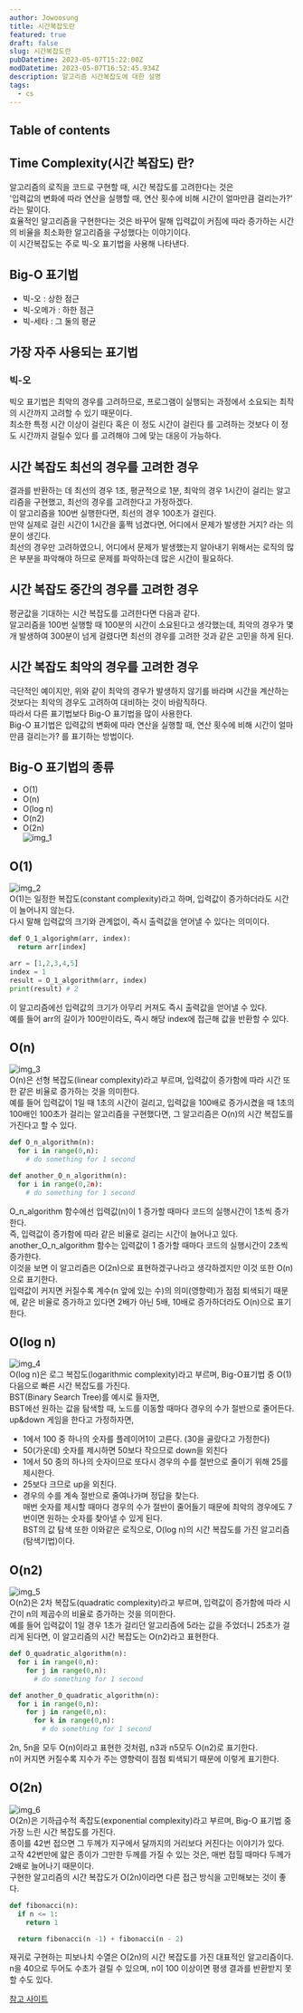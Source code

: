 ```yaml
---
author: Jowoosung
title: 시간복잡도란
featured: true
draft: false
slug: 시간복잡도란
pubDatetime: 2023-05-07T15:22:00Z
modDatetime: 2023-05-07T16:52:45.934Z
description: 알고리즘 시간복잡도에 대한 설명
tags: 
  - cs
---  
```


## Table of contents

## Time Complexity(시간 복잡도) 란?   
알고리즘의 로직을 코드로 구현할 때, 시간 복잡도를 고려한다는 것은  
'입력값의 변화에 따라 연산을 실행할 때, 연산 횟수에 비해 시간이 얼마만큼 걸리는가?' 라는 말이다.  
효율적인 알고리즘을 구현한다는 것은 바꾸어 말해 입력값이 커짐에 따라 증가하는 시간의 비율을 최소화한 알고리즘을 구성했다는 이야기이다.  
이 시간복잡도는 주로 빅-오 표기법을 사용해 나타낸다.  

## Big-O 표기법  
- 빅-오 : 상한 점근  
- 빅-오메가 : 하한 점근  
- 빅-세타 : 그 둘의 평균  

## 가장 자주 사용되는 표기법  
### 빅-오
빅오 표기법은 최악의 경우를 고려하므로, 프로그램이 실행되는 과정에서 소요되는 최작의 시간까지 고려할 수 있기 때문이다.  
최소한 특정 시간 이상이 걸린다 혹은 이 정도 시간이 걸린다 를 고려하는 것보다 이 정도 시간까지 걸릴수 있다 를 고려해야 그에 맞는 대응이 가능하다.  

## 시간 복잡도 최선의 경우를 고려한 경우  
결과를 반환하는 데 최선의 경우 1초, 평균적으로 1분, 최악의 경우 1시간이 걸리는 알고리즘을 구현했고, 최선의 경우를 고려한다고 가정하겠다.  
이 알고리즘을 100번 실행한다면, 최선의 경우 100초가 걸린다.  
만약 실제로 걸린 시간이 1시간을 훌쩍 넘겼다면, 어디에서 문제가 발생한 거지? 라는 의문이 생긴다.  
최선의 경우만 고려하였으니, 어디에서 문제가 발생했는지 알아내기 위해서는 로직의 많은 부분을 파악해야 하므로 문제를 파악하는데 많은 시간이 필요하다.  

## 시간 복잡도 중간의 경우를 고려한 경우  
평균값을 기대하는 시간 복잡도를 고려한다면 다음과 같다.  
알고리즘을 100번 실행할 때 100분의 시간이 소요된다고 생각했는데, 최악의 경우가 몇 개 발생하여 300분이 넘게 걸렸다면 최선의 경우를 고려한 것과 같은 고민을 하게 된다.  

## 시간 복잡도 최악의 경우를 고려한 경우  
극단적인 예이지만, 위와 같이 최악의 경우가 발생하지 않기를 바라며 시간을 계산하는 것보다는 최악의 경우도 고려하여 대비하는 것이 바람직하다.  
따라서 다른 표기법보다 Big-O 표기법을 많이 사용한다.  
Big-O 표기법은 입력값의 변화에 따라 연산을 실행할 때, 연산 횟수에 비해 시간이 얼마만큼 걸리는가? 를 표기하는 방법이다.  


## Big-O 표기법의 종류  
- O(1)  
- O(n)  
- O(log n)  
- O(n2)  
- O(2n)  
![img_1](https://i0.wp.com/hanamon.kr/wp-content/uploads/2021/07/Big-O-Complexity-Chart.png?resize=1080%2C723&ssl=1)  

## O(1)  
![img_2](https://i0.wp.com/hanamon.kr/wp-content/uploads/2021/07/O1.png?resize=1080%2C607&ssl=1)  
O(1)는 일정한 복잡도(constant complexity)라고 하며, 입력값이 증가하더라도 시간이 늘어나지 않는다.  
다시 말해 입력값의 크기와 관계없이, 즉시 출력값을 얻어낼 수 있다는 의미이다.  
```python
def O_1_algorighm(arr, index):
  return arr[index]

arr = [1,2,3,4,5]
index = 1
result = O_1_algorithm(arr, index)
print(result) # 2
```
이 알고리즘에선 입력값의 크기가 아무리 커져도 즉시 출력값을 얻어낼 수 있다.  
예를 들어 arr의 길이가 100만이라도, 즉시 해당 index에 접근해 값을 반환할 수 있다.  

## O(n)  
![img_3](https://i0.wp.com/hanamon.kr/wp-content/uploads/2021/07/On.png?resize=1080%2C607&ssl=1)  
O(n)은 선형 복잡도(linear complexity)라고 부르며, 입력값이 증가함에 따라 시간 또한 같은 비율로 증가하는 것을 의미한다.  
예를 들어 입력값이 1일 때 1초의 시간이 걸리고, 입력값을 100배로 증가시켰을 때 1초의 100배인 100초가 걸리는 알고리즘을 구현했다면, 그 알고리즘은 O(n)의 시간 복잡도를 가진다고 할 수 있다.  
```python 
def O_n_algorithm(n):
  for i in range(0,n):
    # do something for 1 second

def another_O_n_algorithm(n):
  for i in range(0,2n):
    # do something for 1 second

```
O_n_algorithm 함수에선 입력값(n)이 1 증가할 때마다 코드의 실행시간이 1초씩 증가한다.  
즉, 입력값이 증가함에 따라 같은 비율로 걸리는 시간이 늘어나고 있다.  
another_O_n_algorithm 함수는 입력값이 1 증가할 때마다 코드의 실행시간이 2초씩 증가한다.  
이것을 보면 이 알고리즘은 O(2n)으로 표현하겠구나라고 생각하겠지만 이것 또한 O(n)으로 표기한다.  
입력값이 커지면 커질수록 계수(n 앞에 있는 수)의 의미(영향력)가 점점 퇴색되기 때문에, 같은 비율로 증가하고 있다면 2배가 아닌 5배, 10배로 증가하더라도 O(n)으로 표기한다.  


## O(log n)  
![img_4](https://i0.wp.com/hanamon.kr/wp-content/uploads/2021/07/Olog-n.png?resize=1080%2C607&ssl=1)  
O(log n)은 로그 복잡도(logarithmic complexity)라고 부르며, Big-O표기법 중 O(1)다음으로 빠른 시간 복잡도를 가진다.  
BST(Binary Search Tree)를 예시로 들자면,  
BST에선 원하는 값을 탐색할 때, 노드를 이동할 때마다 경우의 수가 절반으로 줄어든다.  
up&down 게임을 한다고 가정하자면,  
  - 1에서 100 중 하나의 숫자를 플레이어1이 고른다. (30을 골랐다고 가정한다)  
  - 50(가운데) 숫자를 제시하면 50보다 작으므로 down을 외친다  
  - 1에서 50 중의 하나의 숫자이므로 또다시 경우의 수를 절반으로 줄이기 위해 25를 제시한다.  
  - 25보다 크므로 up을 외친다.  
  - 경우의 수를 계속 절반으로 줄여나가며 정답을 찾는다.  
매번 숫자를 제시할 때마다 경우의 수가 절반이 줄어들기 때문에 최악의 경우에도 7번이면 원하는 숫자를 찾아낼 수 있게 된다.  
BST의 값 탐색 또한 이와같은 로직으로, O(log n)의 시간 복잡도를 가진 알고리즘(탐색기법)이다.  

## O(n2)  
![img_5](https://i0.wp.com/hanamon.kr/wp-content/uploads/2021/07/On2.png?resize=1080%2C607&ssl=1)  
O(n2)은 2차 복잡도(quadratic complexity)라고 부르며, 입력값이 증가함에 따라 시간이 n의 제곱수의 비율로 증가하는 것을 의미한다.  
예를 들어 입력값이 1일 경우 1초가 걸리던 알고리즘에 5라는 값을 주었더니 25초가 걸리게 된다면, 이 알고리즘의 시간 복잡도는 O(n2)라고 표현한다.  
```python 
def O_quadratic_algorithm(n):
  for i in range(0,n):
    for j in range(0,n):
      # do something for 1 second

def another_O_quadratic_algorithm(n):
  for i in range(0,n):
    for j in range(0,n):
      for k in range(0,n):
        # do something for 1 second

```
2n, 5n을 모두 O(n)이라고 표현한 것처럼, n3과 n5모두 O(n2)로 표기한다.  
n이 커지면 커질수록 지수가 주는 영향력이 점점 퇴색되기 때문에 이렇게 표기한다.  

## O(2n)  
![img_6](https://i0.wp.com/hanamon.kr/wp-content/uploads/2021/07/O2n.png?resize=1080%2C607&ssl=1)  
O(2n)은 기하급수적 족잡도(exponential complexity)라고 부르며, Big-O 표기법 중 가장 느린 시간 복잡도를 가진다.  
종이를 42번 접으면 그 두께가 지구에서 달까지의 거리보다 커진다는 이야기가 있다.  
고작 42번만에 얇은 종이가 그만한 두께를 가질 수 있는 것은, 매번 접힐 때마다 두께가 2배로 늘어나기 때문이다.  
구현한 알고리즘의 시간 복잡도가 O(2n)이라면 다른 접근 방식을 고민해보는 것이 좋다.  
```python 
def fibonacci(n):
  if n <= 1:
    return 1

  return fibonacci(n -1) + fibonacci(n - 2)

```
재귀로 구현하는 피보나치 수열은 O(2n)의 시간 복잡도를 가진 대표적인 알고리즘이다.  
n을 40으로 두어도 수초가 걸릴 수 있으며, n이 100 이상이면 평생 결과를 반환받지 못할 수도 있다.  

[참고 사이트](https://hanamon.kr/%EC%95%8C%EA%B3%A0%EB%A6%AC%EC%A6%98-time-complexity-%EC%8B%9C%EA%B0%84-%EB%B3%B5%EC%9E%A1%EB%8F%84/)  


